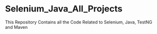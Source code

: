 # Selenium_Java_All_Projects
This Repository Contains all the Code Related to Selenium, Java, TestNG and Maven
